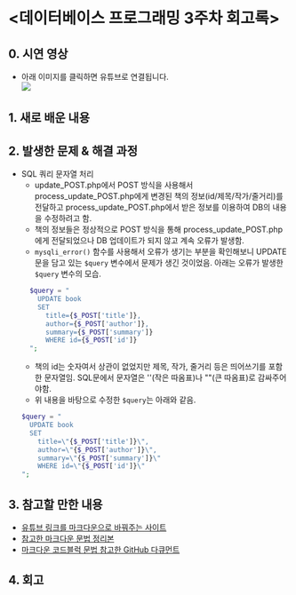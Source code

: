 <데이터베이스 프로그래밍 3주차 회고록>
=============================
## 0. 시연 영상
* 아래 이미지를 클릭하면 유튜브로 연결됩니다.  
[![](http://img.youtube.com/vi/2ZacZYgulC8/0.jpg)](http://www.youtube.com/watch?v=2ZacZYgulC8 "")

## 1. 새로 배운 내용

## 2. 발생한 문제 & 해결 과정
* SQL 쿼리 문자열 처리
  * update_POST.php에서 POST 방식을 사용해서 process_update_POST.php에게 변경된 책의 정보(id/제목/작가/줄거리)를 전달하고 process_update_POST.php에서 받은 정보를 이용하여 DB의 내용을 수정하려고 함.
  * 책의 정보들은 정상적으로 POST 방식을 통해 process_update_POST.php에게 전달되었으나 DB 업데이트가 되지 않고 계속 오류가 발생함.
  * `mysqli_error()` 함수를 사용해서 오류가 생기는 부분을 확인해보니 UPDATE문을 담고 있는 `$query` 변수에서 문제가 생긴 것이었음. 아래는 오류가 발생한 `$query` 변수의 모습.
  ```php
    $query = "
      UPDATE book
      SET
        title={$_POST['title']},
        author={$_POST['author']},
        summary={$_POST['summary']}
        WHERE id={$_POST['id']}
    ";
  ```
  * 책의 id는 숫자여서 상관이 없었지만 제목, 작가, 줄거리 등은 띄어쓰기를 포함한 문자열임. SQL문에서 문자열은 ''(작은 따옴표)나 ""(큰 따옴표)로 감싸주어야함.
  * 위 내용을 바탕으로 수정한 `$query`는 아래와 같음.
  ```php
  $query = "
    UPDATE book
    SET
      title=\"{$_POST['title']}\",
      author=\"{$_POST['author']}\",
      summary=\"{$_POST['summary']}\"
      WHERE id=\"{$_POST['id']}\"
  ";
  ```

## 3. 참고할 만한 내용
* [유튜브 링크를 마크다운으로 바꿔주는 사이트](https://opentutorials.org/course/478)
* [참고한 마크다운 문법 정리본](https://heropy.blog/2017/09/30/markdown/)
* [마크다운 코드블럭 문법 참고한 GitHub 다큐먼트](https://docs.github.com/en/github/writing-on-github/creating-and-highlighting-code-blocks)

## 4. 회고
